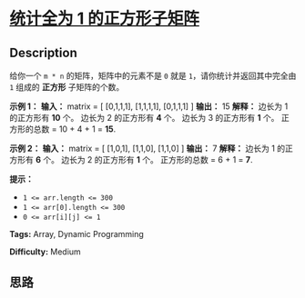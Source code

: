 # [统计全为 1 的正方形子矩阵][title]

## Description

给你一个 `m * n` 的矩阵，矩阵中的元素不是 `0` 就是 `1`，请你统计并返回其中完全由 `1` 组成的 **正方形** 子矩阵的个数。



**示例 1：**
            **输入：** matrix =    [      [0,1,1,1],      [1,1,1,1],      [0,1,1,1]    ]    **输出：** 15    **解释：**     边长为 1 的正方形有 **10** 个。    边长为 2 的正方形有 **4** 个。    边长为 3 的正方形有 **1** 个。    正方形的总数 = 10 + 4 + 1 = **15**.    

**示例 2：**
            **输入：** matrix =     [      [1,0,1],      [1,1,0],      [1,1,0]    ]    **输出：** 7    **解释：**    边长为 1 的正方形有 **6** 个。     边长为 2 的正方形有 **1** 个。    正方形的总数 = 6 + 1 = **7**.    



**提示：**

  * `1 <= arr.length <= 300`
  * `1 <= arr[0].length <= 300`
  * `0 <= arr[i][j] <= 1`


**Tags:** Array, Dynamic Programming

**Difficulty:** Medium

## 思路

[title]: https://leetcode-cn.com/problems/count-square-submatrices-with-all-ones

